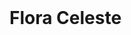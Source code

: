 <div style="display: flex; align-content: center;">
  <h1 style="margin: 0; text-align: center;"> Flora Celeste</h1>
</div>
